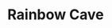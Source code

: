 ---
title: Rainbow Cave
developer: Adderit Games
image: RainbowCave.jpg
link: https://play.google.com/store/apps/details?id=com.adderit.rainbowcave
ios: https://itunes.apple.com/app/rainbow-cave/id1327987671
android: https://play.google.com/store/apps/details?id=com.adderit.rainbowcave
---